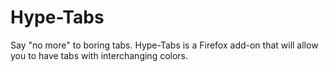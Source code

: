 # Hype-Tabs

Say "no more" to boring tabs. Hype-Tabs is a Firefox add-on that will allow you to have tabs with interchanging colors.
